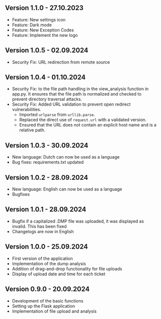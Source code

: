 ## Version 1.1.0 - 27.10.2023

- Feature: New settings icon
- Feature: Dark mode
- Feature: New Exception Codes
- Feature: Implement the new logo

## Version 1.0.5 - 02.09.2024

- Security Fix: URL redirection from remote source

## Version 1.0.4 - 01.10.2024

- Security Fix: to the file path handling in the view_analysis function in app.py.
  It ensures that the file path is normalized and checked to prevent directory traversal attacks.
- Security Fix: Added URL validation to prevent open redirect vulnerabilities.
  - Imported `urlparse` from `urllib.parse`.
  - Replaced the direct use of `request.url` with a validated version.
  - Ensured that the URL does not contain an explicit host name and is a relative path.

## Version 1.0.3 - 30.09.2024

- New language: Dutch can now be used as a language
- Bug fixes: requirements.txt updated

## Version 1.0.2 - 28.09.2024

- New language: English can now be used as a language
- Bugfixes


## Version 1.0.1 - 28.09.2024

- Bugfix if a capitalized .DMP file was uploaded, it was displayed as invalid. This has been fixed
- Changelogs are now in English


## Version 1.0.0 - 25.09.2024

- First version of the application
- Implementation of the dump analysis
- Addition of drag-and-drop functionality for file uploads
- Display of upload date and time for each ticket

## Version 0.9.0 - 20.09.2024

- Development of the basic functions
- Setting up the Flask application
- Implementation of file upload and analysis
